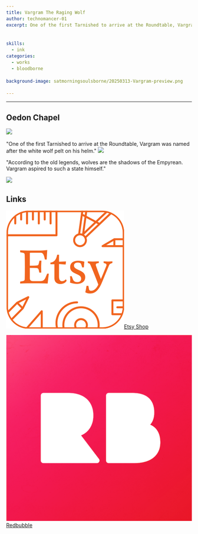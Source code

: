 ```yaml
---
title: Vargram The Raging Wolf
author: technomancer-01
excerpt: One of the first Tarnished to arrive at the Roundtable, Vargram was named after the white wolf pelt on his helm. 


skills:
  - ink
categories:
  - works
  - bloodborne

background-image: satmorningsoulsborne/20250313-Vargram-preview.png

---
```

---
<script>
function myFunction(imgs) {
  var expandImg = document.getElementById("expandedImg");
  var imgText = document.getElementById("imgtext");
  expandImg.src = imgs.src;
  imgText.innerHTML = imgs.alt;
  expandImg.parentElement.style.display = "block";
}
</script>
<style>
  small{
    font-size: 10px;
  }
  /* The expanding image container */
.container {
  display: none;

  z-index: 10;
  margin-left: auto;
  margin-right: auto;

  position: fixed;
  top: 10%;
  left: 10%;
  width: 80vw;
  overflow-y: scroll;
  overflow-x: scroll;
  bottom: 3%;
}



/* Expanding image text */
#imgtext {
  position: absolute;
  bottom: 15px;
  left: 15px;
  color: white;
  font-size: 20px;
}

/* Closable button inside the expanded image */
.closebtn {
  position: absolute;
  top: 10px;
  right: 15px;
  color: white;
  font-size: 35px;
  cursor: pointer;
}
  </style>
  <link rel="stylesheet" href="https://cdnjs.cloudflare.com/ajax/libs/font-awesome/4.7.0/css/font-awesome.min.css">



## Oedon Chapel

<img class="imageDisplay" src="/images/satmorningsoulsborne/20250313-Vargram-The-Raging-Wolf-1.png" onclick="myFunction(this);">

"One of the first Tarnished to arrive at the Roundtable, Vargram was named after the white wolf pelt on his helm."
<img class="imageDisplay" src="/images/satmorningsoulsborne/20250313-Vargram-The-Raging-Wolf-2.png" onclick="myFunction(this);">


"According to the old legends, wolves are the shadows of the Empyrean. Vargram aspired to such a state himself."

<img class="imageDisplay" src="/images/satmorningsoulsborne/20250313-Vargram-The-Raging-Wolf-3.png" onclick="myFunction(this);">



## Links

<a href="https://www.etsy.com/listing/1673521600/handbound-mini-soulsborne-grimoire"><img class="social-media-icons" src="/images/social-media-icons/social-media-icon-etsy.png">Etsy Shop</a>

<a href="https://www.redbubble.com/people/technomancer-01/shop/"><img class="social-media-icons" src="/images/social-media-icons/social-media-icon-redbubble.png">Redbubble</a>


